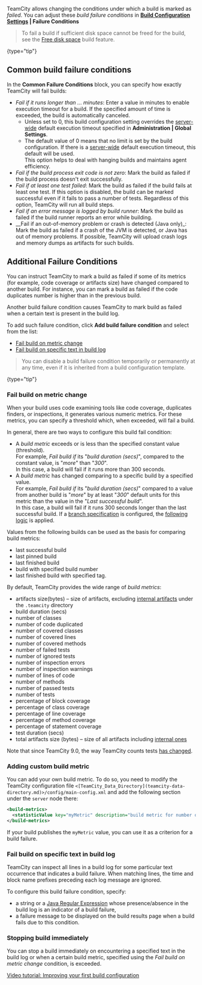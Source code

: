 [//]: # (title: Build Failure Conditions)
[//]: # (auxiliary-id: Build Failure Conditions)

TeamCity allows changing the conditions under which a build is marked as _failed_. You can adjust these _build failure conditions_ in __[Build Configuration Settings](creating-and-editing-build-configurations.md) | Failure Conditions__

>To fail a build if sufficient disk space cannot be freed for the build, see the [Free disk space](free-disk-space.md) build feature.
>
{type="tip"}

## Common build failure conditions

In the __Common Failure Conditions__ block, you can specify how exactly TeamCity will fail builds:
* _Fail if it runs longer than ... minutes_: Enter a value in minutes to enable execution timeout for a build. If the specified amount of time is exceeded, the build is automatically canceled.
   * Unless set to 0, this build configuration setting overrides the [server-wide](teamcity-configuration-and-maintenance.md) default execution timeout specified in __Administration | Global Settings__.
   * The default value of 0 means that no limit is set by the build configuration. If there is a [server-wide](teamcity-configuration-and-maintenance.md) default execution timeout, this default will be used.   
This option helps to deal with hanging builds and maintains agent efficiency.
* _Fail if the build process exit code is not zero_: Mark the build as failed if the build process doesn't exit successfully.
* _Fail if at least one test failed_: Mark the build as failed if the build fails at least one test. If this option is disabled, the build can be marked successful even if it fails to pass a number of tests. Regardless of this option, TeamCity will run all build steps.
* _Fail if an error message is logged by build runner_: Mark the build as failed if the build runner reports an error while building.
* __Fail if an out-of-memory problem or crash is detected (Java only)_: Mark the build as failed if a crash of the JVM is detected, or Java has out of memory problems. If possible, TeamCity will upload crash logs and memory dumps as artifacts for such builds.

<anchor name="BuildFailureConditions-AdditionalFailureConditions"/>

## Additional Failure Conditions

You can instruct TeamCity to mark a build as failed if some of its metrics (for example, code coverage or artifacts size) have changed compared to another build. For instance, you can mark a build as failed if the code duplicates number is higher than in the previous build.

Another build failure condition causes TeamCity to mark build as failed when a certain text is present in the build log.

To add such failure condition, click __Add build failure condition__ and select from the list:
* [Fail build on metric change](#Fail+build+on+metric+change)
* [Fail build on specific text in build log](#Fail+build+on+specific+text+in+build+log)

>You can disable a build failure condition temporarily or permanently at any time, even if it is inherited from a build configuration template.
>
{type="tip"}

<anchor name="BuildFailureConditions-Failbuildonmetricchange"/>

### Fail build on metric change

When your build uses code examining tools like code coverage, duplicates finders, or inspections, it generates various numeric metrics. For these metrics, you can specify a threshold which, when exceeded, will fail a build.

In general, there are two ways to configure this build fail condition:
* A _build metric_ exceeds or is less than the specified constant value (threshold).   
For example, _Fail build if_ its "_build duration (secs)_", compared to the constant value, is "_more_" than "_300_".   
In this case, a build will fail if it runs more than 300 seconds. 
* A _build metric_ has changed comparing to a specific build by a specified value.   
For example, _Fail build if_ its "_build duration (secs)_" compared to a value from another build is "_more_" by at least "_300_" default units for this metric than the value in the "_Last successful build_".   
In this case, a build will fail if it runs 300 seconds longer than the last successful build. If a [branch specification](working-with-feature-branches.md) is configured, the [following logic](working-with-feature-branches.md) is applied.

Values from the following builds can be used as the basis for comparing build metrics:
* last successful build
* last pinned build
* last finished build
* build with specified build number
* last finished build with specified tag.

By default, TeamCity provides the wide range of _build metrics_:
* artifacts size(bytes) – size of artifacts, excluding [internal artifacts](build-artifact.md#Hidden+Artifacts) under the `.teamcity` directory
* build duration (secs)
* number of classes
* number of code duplicated
* number of covered classes
* number of covered lines
* number of covered methods
* number of failed tests
* number of ignored tests
* number of inspection errors
* number of inspection warnings
* number of lines of code
* number of methods
* number of passed tests
* number of tests
* percentage of block coverage
* percentage of class coverage
* percentage of line coverage
* percentage of method coverage
* percentage of statement coverage
* test duration (secs)
* total artifacts size (bytes) – size of all artifacts including [internal ones](build-artifact.md#Hidden+Artifacts)

Note that since TeamCity 9.0, the way TeamCity counts tests [has changed](https://confluence.jetbrains.com/display/TW/Hajipur+9.0+EAP1+(build+31423)+Release+Notes).

### Adding custom build metric

You can add your own build metric. To do so, you need to modify the TeamCity configuration file `<[TeamCity_Data_Directory](teamcity-data-directory.md)>/config/main-config.xml` and add the following section under the `server` node there:


```XML
<build-metrics>
  <statisticValue key="myMetric" description="build metric for number of files"/>
</build-metrics>

```

If your build publishes the `myMetric` value, you can use it as a criterion for a build failure.

<anchor name="BuildFailureConditions-Failbuildonspecifictextinbuildlog"/>

### Fail build on specific text in build log

TeamCity can inspect all lines in a build log for some particular text occurrence that indicates a build failure. When matching lines, the time and block name prefixes preceding each log message are ignored.

To configure this build failure condition, specify:
* a string or a [Java Regular Expression](http://java.sun.com/javase/6/docs/api/java/util/regex/Pattern.html) whose presence/absence in the build log is an indicator of a build failure,
* a failure message to be displayed on the build results page when a build fails due to this condition.

### Stopping build immediately

You can stop a build immediately on encountering a specified text in the build log or when a certain build metric, specified using the _Fail build on metric change_ condition, is exceeded.

<seealso>
    <category ref="external">
        <a href="https://youtu.be/fttWwJG7C38">Video tutorial: Improving your first build configuration</a>
    </category>
        
</seealso>
